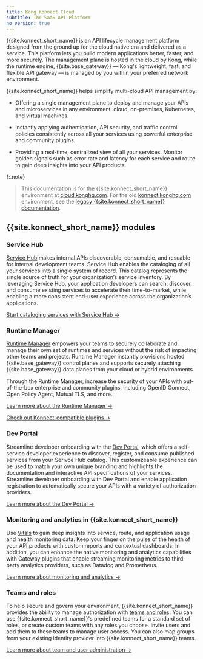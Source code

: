 ```yaml
---
title: Kong Konnect Cloud
subtitle: The SaaS API Platform
no_version: true
---
```


{{site.konnect_short_name}} is an API lifecycle 
management platform designed from the ground up for the cloud native era 
and delivered as a service. This platform lets you build modern applications 
better, faster, and more securely. The management plane is hosted 
in the cloud by Kong, while the runtime engine, {{site.base_gateway}} — Kong's 
lightweight, fast, and flexible API gateway  — is managed by you within your 
preferred network environment. 

{{site.konnect_short_name}} helps simplify multi-cloud API management by:

* Offering a single management plane to deploy and manage your APIs and microservices in any environment: cloud, on-premises, Kubernetes, and virtual machines. 
 
* Instantly applying authentication, API security, and traffic control policies consistently across all your services using powerful enterprise and community plugins.

* Providing a real-time, centralized view of all your services. Monitor golden signals such as error rate and latency for each service and route to gain deep insights into your API products.


{:.note}
> This documentation is for the {{site.konnect_short_name}} environment at
[cloud.konghq.com](https://cloud.konghq.com). For the old
[konnect.konghq.com](https://konnect.konghq.com) environment, see the
[legacy {{site.konnect_short_name}} documentation](/konnect/legacy).

## {{site.konnect_short_name}} modules

### Service Hub

[Service Hub](/konnect/servicehub) makes internal APIs discoverable, 
consumable, and resuable for internal development teams. Service Hub 
enables the cataloging of all your services into a single system of record.
This catalog represents the single source of truth for your organization’s 
service inventory. By leveraging Service Hub, your application developers 
can search, discover, and consume existing services to accelerate their 
time-to-market, while enabling a more consistent end-user experience
across the organization’s applications.

[Start cataloging services with Service Hub &rarr;](/konnect/servicehub)

### Runtime Manager

[Runtime Manager](/konnect/runtime-manager) empowers your teams to securely
collaborate and manage their own set of runtimes and services without 
the risk of impacting other teams and projects. Runtime Manager instantly
provisions hosted {{site.base_gateway}} control planes and supports securely
attaching {{site.base_gateway}} data planes from your cloud or hybrid environments.

Through the Runtime Manager, increase the security of your APIs with out-of-the-box enterprise and community plugins, including OpenID Connect, Open Policy Agent, Mutual TLS, and more.

[Learn more about the Runtime Manager &rarr;](/konnect/runtime-manager)

[Check out Konnect-compatible plugins &rarr;](/konnect/hub)

### Dev Portal

Streamline developer onboarding with the [Dev Portal](/konnect/dev-portal), which offers a self-service developer experience
to discover, register, and consume published services from your Serivce Hub catalog.
This customizeable experience can be used to match your own unique branding and
highlights the documentation and interactive API specifications of your services.
Streamline developer onboarding with Dev Portal and enable application registration
to automatically secure your APIs with a variety of authorization providers.

[Learn more about the Dev Portal &rarr;](/konnect/dev-portal)

### Monitoring and analytics in {{site.konnect_short_name}}

Use [Vitals](/konnect/vitals) to gain deep insights
into service, route, and application usage and health monitoring data. Keep your finger
on the pulse of the health of your API products with custom reports and contextual dashboards.
In addition, you can enhance the native monitoring and analytics capabilities with
Gateway plugins that enable streaming monitoring metrics to
third-party analytics providers, such as Datadog and Prometheus.

[Learn more about monitoring and analytics &rarr;](/konnect/vitals)

### Teams and roles

To help secure and govern your environment, {{site.konnect_short_name}} provides
the ability to manage authorization with [teams and roles](/konnect/org-management/teams-and-roles).
You can use {{site.konnect_short_name}}'s predefined teams for a standard set of roles,
or create custom teams with any roles you choose. Invite users and add them to these teams to manage user
access. You can also map groups from your existing identity provider into {{site.konnect_short_name}} teams.

[Learn more about team and user administration &rarr;](/konnect/org-management/teams-and-roles)
